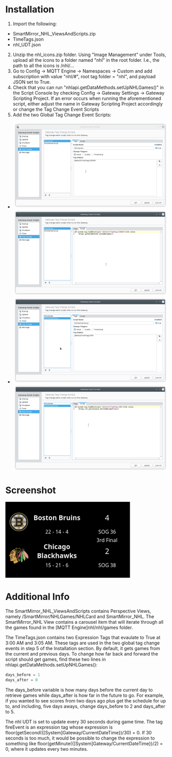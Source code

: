 
# Installation
1. Import the following:
* SmartMirror_NHL_ViewsAndScripts.zip
* TimeTags.json
* nhl_UDT.json
2. Unzip the nhl_icons.zip folder. Using "Image Management" under Tools, upload all the icons to a folder named "nhl" in the root folder. I.e., the path to all the icons is /nhl/...
3. Go to Config -> MQTT Engine -> Namespaces -> Custom and add subscription with value "nhl/#", root tag folder = "nhl", and payload JSON set to True.
4. Check that you can run "nhlapi.getDataMethods.setUpNHLGames()" in the Script Console by checking Config -> Gateway Settings -> Gateway Scripting Project. If an error occurs when running the aforementioned script, either adjust the name in Gateway Scripting Project accordingly or change the Tag Change Event Scripts
5. Add the two Global Tag Change Event Scripts:
 * ![Smart Mirror](/nhl/images/NHLAddOn_EventSetup_TagChange.png)
  ![Smart Mirror](/nhl/images/NHLAddOn_EventSetup_TagChange_Script.png)
 * ![Smart Mirror](/nhl/images/NHLAddOn_EventSetup_TagChangeMaintenance.png)
  ![Smart Mirror](/nhl/images/NHLAddOn_EventSetup_TagChangeMaintenance_Script.png)
 
# Screenshot
![NHL](/images/NHLAddOn_Screenshot.png)
  
# Additional Info  
The SmartMirror_NHL_ViewsAndScripts contains Perspective Views, namely /SmartMirror/NHLGames/NHLCard and SmartMirror_NHL. The SmartMirror_NHL View contains a carousel item that will iterate through all the games found in the [MQTT Engine]nhl/nhl/games folder.

The TimeTags.json contains two Expression Tags that evaulate to True at 3:00 AM and 3:05 AM. These tags are used in the two global tag change events in step 5 of the Installation section. By default, it gets games from the current and previous days. To change how far back and forward the script should get games, find these two lines in nhlapi.getDataMethods.setUpNHLGames():
```python
days_before = 1
days_after = 0
```
The days_before variable is how many days before the current day to retrieve games while days_after is how far in the future to go. For example, if you wanted to see scores from two days ago plus get the schedule for up to, and including, five days aways, change days_before to 2 and days_after to 5.

The nhl UDT is set to update every 30 seconds during game time. The tag fireEvent is an expression tag whose expression is floor(getSecond({[System]Gateway/CurrentDateTime})/30) = 0. If 30 seconds is too much, it would be possible to change the expression to something like floor(getMinute({[System]Gateway/CurrentDateTime})/2) = 0, where it updates every two minutes. 
